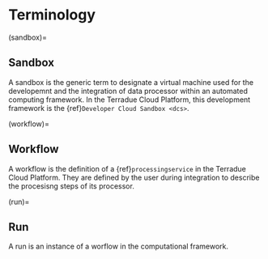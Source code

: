 # Terminology

(sandbox)=

## Sandbox

A sandbox is the generic term to designate a virtual machine used for the developemnt and the integration of data processor within an automated computing framework. In the Terradue Cloud Platform, this development framework is the {ref}`Developer Cloud Sandbox <dcs>`.

(workflow)=

## Workflow

A workflow is the definition of a {ref}`processingservice` in the Terradue Cloud Platform. They are defined by the user during integration to describe the procesisng steps of its processor.

(run)=

## Run

A run is an instance of a worflow in the computational framework.
